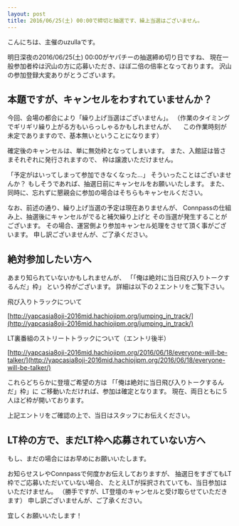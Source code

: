 ```yaml
---
layout: post
title: 2016/06/25(土) 00:00で締切と抽選です、繰上当選はございません。
---
```

こんにちは、主催のuzullaです。

明日深夜の2016/06/25(土) 00:00がヤパチーの抽選締め切り日ですね、
現在一般参加者枠は沢山の方に応募いただき、ほぼ二倍の倍率となっております。
沢山の参加登録大変ありがとうございます。


## 本題ですが、キャンセルをわすれていませんか？

今回、会場の都合により「繰り上げ当選はございません」。
（作業のタイミングでギリギリ繰り上がる方もいらっしゃるかもしれませんが、
　この作業時刻が未定でありますので、基本無いということになります）

確定後のキャンセルは、単に無効枠となってしまいます。
また、入館証は皆さまそれぞれに発行されますので、
枠は譲渡いただけません。

「予定がはいってしまって参加できなくなった…」
そういったことはございませんか？
もしそうであれば、抽選日前にキャンセルをお願いいたします。
また、同時に、忘れずに懇親会に参加の場合はそちらもキャンセルください。


なお、前述の通り、繰り上げ当選の予定は現在ありませんが、
Connpassの仕組み上、抽選後にキャンセルがでると補欠繰り上げと
その当選が発生することがございます。
その場合、運営側より参加キャンセル処理をさせて頂く事がございます。
申し訳ございませんが、ご了承ください。


## 絶対参加したい方へ

あまり知られていないかもしれませんが、
「「俺は絶対に当日飛び入りトークするんだ」枠」
という枠がございます。
詳細は以下の２エントリをご覧下さい。

飛び入りトラックについて

[http://yapcasia8oji-2016mid.hachiojipm.org/jumping_in_track/](http://yapcasia8oji-2016mid.hachiojipm.org/jumping_in_track/)

LT裏番組のストリートトラックについて（エントリ後半）

[http://yapcasia8oji-2016mid.hachiojipm.org/2016/06/18/everyone-will-be-talker/](http://yapcasia8oji-2016mid.hachiojipm.org/2016/06/18/everyone-will-be-talker/)

これらどちらかに登壇ご希望の方は
「「俺は絶対に当日飛び入りトークするんだ」枠」に
ご移動いただければ、参加は確定となります。
現在、両日ともに５人ほど枠が開いております。

上記エントリをご確認の上で、当日はスタッフにお伝えください。


## LT枠の方で、まだLT枠へ応募されていない方へ

もし、まだの場合にはお早めにお願いいたします。

お知らせスレやConnpassで何度かお伝えしておりますが、
抽選日をすぎてもLT枠でご応募いただいていない場合、
たとえLTが採択されていても、当日参加はいただけません。
（勝手ですが、LT登壇のキャンセルと受け取らせていただきます）
申し訳ございませんが、ご了承ください。


宜しくお願いいたします！


